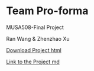 # Team Pro-forma
MUSA508-Final Project

Ran Wang & Zhenzhao Xu

[Download Project html](https://github.com/Zhen3r/pro-forma/raw/main/final.html)

[Link to the Project md](https://github.com/Zhen3r/pro-forma/blob/main/final.md)